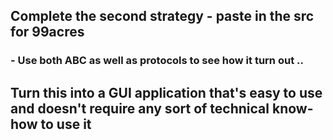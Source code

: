 ## Complete the second strategy - paste in the src for 99acres
### - Use both ABC as well as protocols to see how it turn out ..

## Turn this into a GUI application that's easy to use and doesn't require any sort of technical know-how to use it

